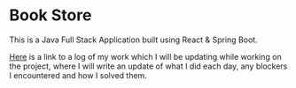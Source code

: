 # Book Store
This is a Java Full Stack Application built using React & Spring Boot.

[Here](Log.md) is a link to a log of my work which I will be updating while working on the project, where
I will write an update of what I did each day, any blockers I encountered and how I solved them.
